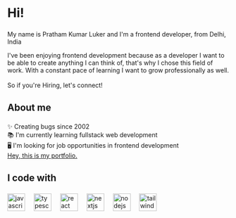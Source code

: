 <h1 align="left">Hi!</h1>

###

<p align="left">My name is Pratham Kumar Luker and I'm a frontend developer, from Delhi, India</p>
I've been enjoying frontend development because as a developer I want to be able to create anything I can think of, that's why I chose this field of work.
With a constant pace of learning I want to grow professionally as well. <br><br> So if you're Hiring, let's connect!

###

<h2 align="left">About me</h2>

###

<p align="left">✨ Creating bugs since 2002<br>📚 I'm currently learning fullstack web development<br>🖥️ I'm looking for job opportunities in frontend development<br> <a href="https://pluffy.in/">Hey, this is my portfolio.</a>

###

<h2 align="left">I code with</h2>

###

<div align="left">
  <img src="https://cdn.jsdelivr.net/gh/devicons/devicon/icons/javascript/javascript-original.svg" height="40" alt="javascript logo"  />
  <img width="12" />
  <img src="https://cdn.jsdelivr.net/gh/devicons/devicon/icons/typescript/typescript-original.svg" height="40" alt="typescript logo"  />
  <img width="12" />
  <img src="https://cdn.jsdelivr.net/gh/devicons/devicon/icons/react/react-original.svg" height="40" alt="react logo"  />
  <img width="12" />
  <img src="https://cdn.jsdelivr.net/gh/devicons/devicon/icons/nextjs/nextjs-original.svg" height="40" alt="nextjs logo"  />
  <img width="12" />
  <img src="https://cdn.jsdelivr.net/gh/devicons/devicon/icons/nodejs/nodejs-original.svg" height="40" alt="nodejs logo"  />
  <img width="12" />
  <img src="https://upload.wikimedia.org/wikipedia/commons/d/d5/Tailwind_CSS_Logo.svg" height="40" alt="tailwind logo"  />
  <img width="12" />
</div>

###
